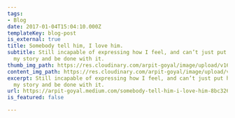 ```yaml
---
tags:
- Blog
date: 2017-01-04T15:04:10.000Z
templateKey: blog-post
is_external: true
title: Somebody tell him, I love him.
subtitle: Still incapable of expressing how I feel, and can’t just put his photo on
  my story and be done with it.
thumb_img_path: https://res.cloudinary.com/arpit-goyal/image/upload/v1650731921/1_z_mOo-rbv_JOw9msS3nD6g_x7zei6.jpg
content_img_path: https://res.cloudinary.com/arpit-goyal/image/upload/v1650731921/1_z_mOo-rbv_JOw9msS3nD6g_x7zei6.jpg
excerpt: Still incapable of expressing how I feel, and can’t just put his photo on
  my story and be done with it.
url: https://arpit-goyal.medium.com/somebody-tell-him-i-love-him-8bc326e6e037
is_featured: false

---
```

